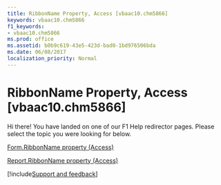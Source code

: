 ```yaml
---
title: RibbonName Property, Access [vbaac10.chm5866]
keywords: vbaac10.chm5866
f1_keywords:
- vbaac10.chm5866
ms.prod: office
ms.assetid: b0b9c619-43e5-423d-bad0-1bd976506bda
ms.date: 06/08/2017
localization_priority: Normal
---
```



# RibbonName Property, Access [vbaac10.chm5866]

Hi there! You have landed on one of our F1 Help redirector pages. Please select the topic you were looking for below.

[Form.RibbonName property (Access)](https://msdn.microsoft.com/library/e352711e-a43d-2dd2-d6db-2bbec7c99e74%28Office.15%29.aspx)

[Report.RibbonName property (Access)](https://msdn.microsoft.com/library/598dc161-1d90-8339-a214-95d6e9d6396a%28Office.15%29.aspx)

[!include[Support and feedback](~/includes/feedback-boilerplate.md)]